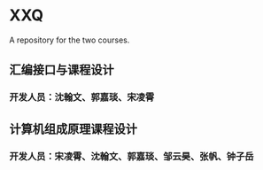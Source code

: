 # XXQ
A repository for the two courses.

## 汇编接口与课程设计

### 开发人员：沈翰文、郭嘉琰、宋凌霄

## 计算机组成原理课程设计

### 开发人员：宋凌霄、沈翰文、郭嘉琰、邹云昊、张帆、钟子岳
